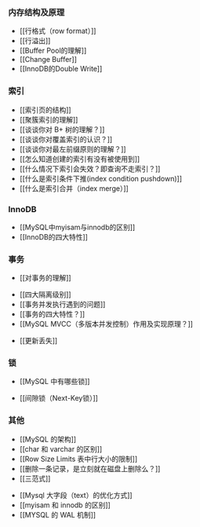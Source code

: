 
### 内存结构及原理
- [[行格式（row format）]]
- [[行溢出]]
- [[Buffer Pool的理解]]
- [[Change Buffer]]
- [[InnoDB的Double Write]]

### 索引
- [[索引页的结构]]
- [[聚簇索引的理解]]
- [[谈谈你对 B+ 树的理解？]]
- [[谈谈你对覆盖索引的认识？]]
- [[谈谈你对最左前缀原则的理解？]]
- [[怎么知道创建的索引有没有被使用到]]
- [[什么情况下索引会失效？即查询不走索引？]]
- [[什么是索引条件下推(index condition pushdown)]]
- [[什么是索引合并（index merge）]]

### InnoDB
- [[MySQL中myisam与innodb的区别]]
- [[InnoDB的四大特性]]

### 事务
* [[对事务的理解]]
- [[四大隔离级别]]
- [[事务并发执行遇到的问题]]
- [[事务的四大特性？]]
- [[MySQL MVCC（多版本并发控制）作用及实现原理？]]
* [[更新丢失]]

### 锁
* [[MySQL 中有哪些锁]]
- [[间隙锁（Next-Key锁）]]


### 其他
- [[MySQL 的架构]]
- [[char 和 varchar 的区别]]
- [[Row Size Limits 表中行大小的限制]]
- [[删除一条记录，是立刻就在磁盘上删除么？]]
- [[三范式]]
* [[Mysql 大字段（text）的优化方式]]
* [[myisam 和 innodb 的区别]]
* [[MYSQL 的 WAL 机制]]